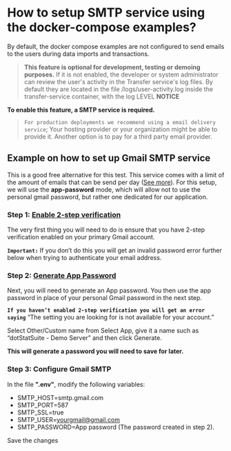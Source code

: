 
# How to setup SMTP service using the docker-compose examples?
By default, the docker compose examples are not configured to send emails to the users during data imports and transactions.

>  **This feature is optional for development, testing or demoing purposes.** If it is not enabled, the developer or system administrator can review the user's activity in the Transfer service's log files. By default they are located in the file /logs/user-activity.log inside the transfer-service container, with the log LEVEL **NOTICE**

**To enable this feature, a SMTP service is required.**

>  `For production deployments we recommend using a email delivery service`; Your hosting provider or your organization might be able to provide it. Another option is to pay for a third party email provider.


## Example on how to set up Gmail SMTP service
This is a good free alternative for this test. This service comes with a limit of the amount of emails that can be send per day ([See more](https://support.google.com/a/answer/2956491?hl=en-419)). 
For this setup, we will use the **app-password** mode, which will allow not to use the personal gmail password, but rather one dedicated for our application.

### Step 1: [Enable 2-step verification](https://www.google.com/landing/2step/)

The very first thing you will need to do is ensure that you have 2-step verification enabled on your primary Gmail account. 

**`Important:`** If you don’t do this you will get an invalid password error further below when trying to authenticate your email address.

### Step 2: [Generate App Password ](https://security.google.com/settings/security/apppasswords)

Next, you will need to generate an App password. You then use the app password in place of your personal Gmail password in the next step. 

**`If you haven’t enabled 2-step verification you will get an error saying`** “The setting you are looking for is not available for your account.”

Select Other/Custom name from Select App, give it a name such as “dotStatSuite - Demo Server” and then click Generate.

**This will generate a password you will need to save for later.**

### Step 3: Configure Gmail SMTP 

In the file **".env"**, modify the following variables:
* SMTP_HOST=smtp.gmail.com
* SMTP_PORT=587
* SMTP_SSL=true
* SMTP_USER=yourgmail@gmail.com 
* SMTP_PASSWORD=App password (The password created in step 2).
 
Save the changes  

